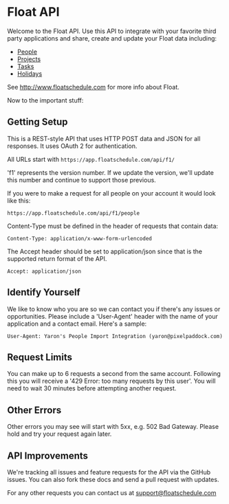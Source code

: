 Float API
=========

Welcome to the Float API. Use this API to integrate with your favorite third party applications and share, create and update your Float data including: 

* [People](https://github.com/floatschedule/api/blob/master/Sections/people.md)
* [Projects](https://github.com/floatschedule/api/blob/master/Sections/projects.md)
* [Tasks](https://github.com/floatschedule/api/blob/master/Sections/tasks.md)
* [Holidays](https://github.com/floatschedule/api/blob/master/Sections/holidays.md)

See http://www.floatschedule.com for more info about Float.

Now to the important stuff:

Getting Setup
-------------

This is a REST-style API that uses HTTP POST data and JSON for all responses. It uses OAuth 2 for authentication.

All URLs start with `https://app.floatschedule.com/api/f1/`

'f1' represents the version number. If we update the version, we'll update this number and continue to support those previous. 

If you were to make a request for all people on your account it would look like this:

`https://app.floatschedule.com/api/f1/people`

Content-Type must be defined in the header of requests that contain data:

`Content-Type: application/x-www-form-urlencoded`

The Accept header should be set to application/json since that is the supported return format of the API.

`Accept: application/json`

Identify Yourself
-----------------

We like to know who you are so we can contact you if there's any issues or opportunities. Please include a 'User-Agent' header with the name of your application and a contact email. Here's a sample:

`User-Agent: Yaron's People Import Integration (yaron@pixelpaddock.com)`
    

Request Limits
--------------

You can make up to 6 requests a second from the same account. Following this you will receive a '429 Error: too many requests by this user'. You will need to wait 30 minutes before attempting another request.


Other Errors
------------

Other errors you may see will start with 5xx, e.g. 502 Bad Gateway. Please hold and try your request again later.


API Improvements
----------------

We're tracking all issues and feature requests for the API via the GitHub issues. You can also fork these docs and send a pull request with updates.

For any other requests you can contact us at support@floatschedule.com

